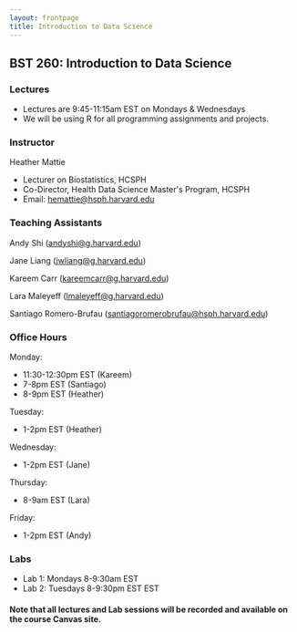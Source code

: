 ```yaml
---
layout: frontpage
title: Introduction to Data Science
---
```


## BST 260: Introduction to Data Science

### Lectures

* Lectures are 9:45-11:15am EST on Mondays & Wednesdays
* We will be using R for all programming assignments and projects. 

### Instructor

Heather Mattie

* Lecturer on Biostatistics, HCSPH
* Co-Director, Health Data Science Master's Program, HCSPH
* Email: hemattie@hsph.harvard.edu


### Teaching Assistants
Andy Shi (andyshi@g.harvard.edu)

Jane Liang (jwliang@g.harvard.edu)

Kareem Carr (kareemcarr@g.harvard.edu)

Lara Maleyeff (lmaleyeff@g.harvard.edu)

Santiago Romero-Brufau (santiagoromerobrufau@hsph.harvard.edu)

### Office Hours
Monday: 
  * 11:30-12:30pm EST (Kareem)
  * 7-8pm EST (Santiago)
  * 8-9pm EST (Heather)
  
Tuesday:
  * 1-2pm EST (Heather)
  
Wednesday:
  * 1-2pm EST (Jane)
  
Thursday:
  * 8-9am EST (Lara)
  
Friday:
  * 1-2pm EST (Andy)

### Labs
* Lab 1: Mondays 8-9:30am EST
* Lab 2: Tuesdays 8-9:30pm EST EST

#### Note that all lectures and Lab sessions will be recorded and available on the course Canvas site.
